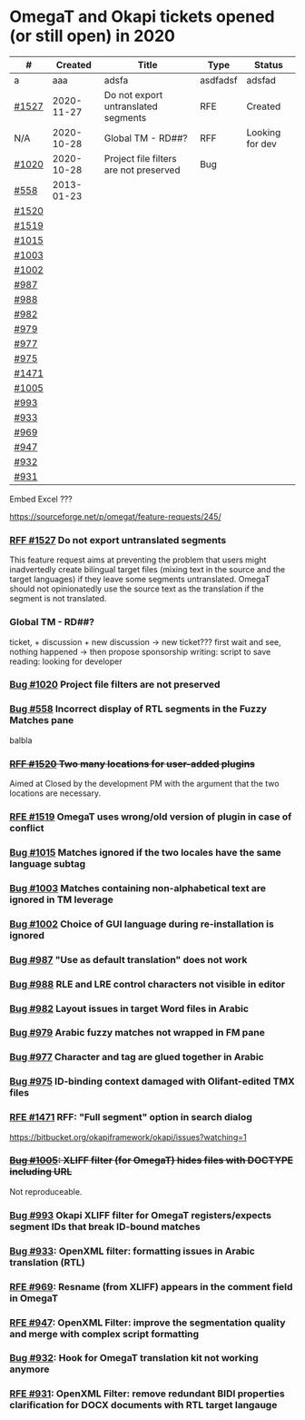# OmegaT and Okapi tickets opened (or still open) in 2020

| # 							 		| Created	| Title 					| Type		 | Status     	   |
|---------------------------------------------------------------	|---------	|-------					|----------	|--------          |
| a 							 		| aaa    	| adsfa			              		| asdfadsf 	| adsfad           |
| [#1527](#rff-1527-do-not-export-untranslated-segments) 		| 2020-11-27	| Do not export untranslated segments 		| RFE 		| Created 	   |
| N/A									| 2020-10-28	| Global TM - RD##?				| RFF	     	| Looking for dev  | 
| [#1020](#bug-1020-project-file-filters-are-not-preserved) 			| 2020-10-28	| Project file filters are not preserved	| Bug 		| |
| [#558](#bug-558-incorrect-display-of-rtl-segments-in-the-fuzzy-matches-pane) 	| 2013-01-23 | | | |
| [#1520](#rff-1520-two-many-locations-for-user-added-plugins) | | | | |
| [#1519](#rfe-1519-omegat-uses-wrongold-version-of-plugin-in-case-of-conflict) | | | | |
| [#1015](#bug-1015-matches-ignored-if-the-two-locales-have-the-same-language-subtag) | | | | |
| [#1003](#bug-1003-matches-containing-non-alphabetical-text-are-ignored-in-tm-leverage) | | | | |
| [#1002](#bug-1002-choice-of-gui-language-during-re-installation-is-ignored) | | | | |
| [#987](#bug-987--use-as-default-translation-does-not-work) | | | | |
| [#988](#bug-988-rle-and-lre-control-characters-not-visible-in-editor) | | | | |
| [#982](#bug-982-layout-issues-in-target-word-files-in-arabic) | | | | |
| [#979](#bug-979-arabic-fuzzy-matches-not-wrapped-in-fm-pane) | | | | |
| [#977](#bug-977-character-and-tag-are-glued-together-in-arabic) | | | | |
| [#975](#bug-975-id-binding-context-damaged-with-olifant-edited-tmx-files) | | | | |
| [#1471](#rfe-1471-rff-full-segment-option-in-search-dialog) | | | | |
| [#1005](#bug-1005-xliff-filter-for-omegat-hides-files-with-doctype-including-url) | | | | |
| [#993](#bug-993-okapi-xliff-filter-for-omegat-registersexpects-segment-ids-that-break-id-bound-matches) | | | | |
| [#933](#bug-933-openxml-filter-formatting-issues-in-arabic-translation-rtl) | | | | |
| [#969](#rfe-969-resname-from-xliff-appears-in-the-comment-field-in-omegat) | | | | |
| [#947](#rfe-947-openxml-filter-improve-the-segmentation-quality-and-merge-with-complex-script-formatting) | | | | |
| [#932](#bug-932-hook-for-omegat-translation-kit-not-working-anymore) | | | | |
| [#931](#rfe-931-openxml-filter-remove-redundant-bidi-properties-clarification-for-docx-documents-with-rtl-target-langauge) | | | | |


Embed Excel ??? 

https://sourceforge.net/p/omegat/feature-requests/245/

### [RFF #1527](https://sourceforge.net/p/omegat/feature-requests/1527/) Do not export untranslated segments 

This feature request aims at preventing the problem that users might inadvertedly create bilingual target files (mixing text in the source and the target languages) if they leave some segments untranslated. OmegaT should not opinionatedly use the source text as the translation if the segment is not translated.

### Global TM - RD##?

ticket, + discussion + new discussion -> new ticket??? 
first wait and see, nothing happened -> then propose sponsorship
writing: script to save
reading: looking for developer

### [Bug #1020](https://sourceforge.net/p/omegat/bugs/1020/) Project file filters are not preserved

### [Bug #558](https://sourceforge.net/p/omegat/bugs/558/) Incorrect display of RTL segments in the Fuzzy Matches pane 

balbla

### ~~[RFF #1520](https://sourceforge.net/p/omegat/feature-requests/1520/) Two many locations for user-added plugins~~

Aimed at 
Closed by the development PM with the argument that the two locations are necessary.

### [RFE #1519](https://sourceforge.net/p/omegat/feature-requests/1519/) OmegaT uses wrong/old version of plugin in case of conflict

### [Bug #1015](https://sourceforge.net/p/omegat/bugs/1015/) Matches ignored if the two locales have the same language subtag

### [Bug #1003](https://sourceforge.net/p/omegat/bugs/1003/) Matches containing non-alphabetical text are ignored in TM leverage 
### [Bug #1002](https://sourceforge.net/p/omegat/bugs/1002/) Choice of GUI language during re-installation is ignored 
### [Bug #987](https://sourceforge.net/p/omegat/bugs/987/ )  "Use as default translation" does not work 
### [Bug #988](https://sourceforge.net/p/omegat/bugs/988/) RLE and LRE control characters not visible in editor 
### [Bug #982](https://sourceforge.net/p/omegat/bugs/982/) Layout issues in target Word files in Arabic 
### [Bug #979](https://sourceforge.net/p/omegat/bugs/979/) Arabic fuzzy matches not wrapped in FM pane 
### [Bug #977](https://sourceforge.net/p/omegat/bugs/977/) Character and tag are glued together in Arabic 
### [Bug #975](https://sourceforge.net/p/omegat/bugs/975/) ID-binding context damaged with Olifant-edited TMX files 
### [RFE #1471](https://sourceforge.net/p/omegat/feature-requests/1471/) RFF: "Full segment" option in search dialog  

https://bitbucket.org/okapiframework/okapi/issues?watching=1


### ~~[Bug #1005](https://bitbucket.org/okapiframework/okapi/issues/1005/xliff-filter-for-omegat-hides-files-with): XLIFF filter (for OmegaT) hides files with DOCTYPE including URL~~ 

Not reproduceable.

### [Bug #993](https://bitbucket.org/okapiframework/okapi/issues/993/okapi-xliff-filter-for-omegat-registers) Okapi XLIFF filter for OmegaT registers/expects segment IDs that break ID-bound matches

### [Bug #933](https://bitbucket.org/okapiframework/okapi/issues/933/openxml-filter-formatting-issues-in-arabic): OpenXML filter: formatting issues in Arabic translation (RTL)

### [RFE #969](https://bitbucket.org/okapiframework/okapi/issues/969/resname-from-xliff-appears-in-the-comment): Resname (from XLIFF) appears in the comment field in OmegaT

### [RFE #947](https://bitbucket.org/okapiframework/okapi/issues/947/openxml-filter-improve-the-segmentation): OpenXML Filter: improve the segmentation quality and merge with complex script formatting
	
### [Bug #932](https://bitbucket.org/okapiframework/okapi/issues/932/hook-for-omegat-translation-kit-not): Hook for OmegaT translation kit not working anymore
	
### [RFE #931](https://bitbucket.org/okapiframework/okapi/issues/931/openxml-filter-remove-redundant-bidi): OpenXML Filter: remove redundant BIDI properties clarification for DOCX documents with RTL target langauge
